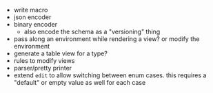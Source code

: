 - write macro
- json encoder
- binary encoder
  - also encode the schema as a "versioning" thing
- pass along an environment while rendering a view? or modify the environment
- generate a table view for a type?
- rules to modify views
- parser/pretty printer
- extend `edit` to allow switching between enum cases. this requires a "default" or empty value as well for each case
